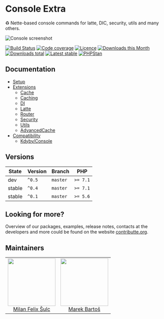 # Console Extra

:recycle: Nette-based console commands for latte, DIC, security, utils and many others.

![Console screenshot](/.docs/assets/console-screenshot.png?raw=true)

[![Build Status](https://img.shields.io/travis/contributte/console-extra.svg?style=flat-square)](https://travis-ci.org/contributte/console-extra)
[![Code coverage](https://img.shields.io/coveralls/contributte/console-extra.svg?style=flat-square)](https://coveralls.io/r/contributte/console-extra)
[![Licence](https://img.shields.io/packagist/l/contributte/console-extra.svg?style=flat-square)](https://packagist.org/packages/contributte/console-extra)
[![Downloads this Month](https://img.shields.io/packagist/dm/contributte/console-extra.svg?style=flat-square)](https://packagist.org/packages/contributte/console-extra)
[![Downloads total](https://img.shields.io/packagist/dt/contributte/console-extra.svg?style=flat-square)](https://packagist.org/packages/contributte/console-extra)
[![Latest stable](https://img.shields.io/packagist/v/contributte/console-extra.svg?style=flat-square)](https://packagist.org/packages/contributte/console-extra)
[![PHPStan](https://img.shields.io/badge/PHPStan-enabled-brightgreen.svg?style=flat-square)](https://github.com/phpstan/phpstan)

## Documentation

- [Setup](.docs/README.md#usage)
- [Extensions](.docs/README.md#extension)
    - [Cache](.docs/README.md#cacheconsole)
    - [Caching](.docs/README.md#cachingconsole)
    - [DI](.docs/README.md#diconsole)
    - [Latte](.docs/README.md#latteconsole)
    - [Router](.docs/README.md#routerconsole)
    - [Security](.docs/README.md#securityconsole)
    - [Utils](.docs/README.md#utilsconsole)
    - [AdvancedCache](.docs/README.md#advancedcacheconsole)
- [Compatibility](.docs/README.md#compatibility)
    - [Kdyby/Console](.docs/README.md#kdybyconsole)

## Versions

| State       | Version  | Branch   | PHP      |
|-------------|----------|----------|----------|
| dev         | `^0.5`   | `master` | `>= 7.1` |
| stable      | `^0.4`   | `master` | `>= 7.1` |
| stable      | `^0.1`   | `master` | `>= 5.6` |

## Looking for more?

Overview of our packages, examples, release notes, contacts at the developers and more could be found on the website [contributte.org](https://contributte.org).

## Maintainers

<table>
  <tbody>
    <tr>
      <td align="center">
        <a href="https://github.com/f3l1x">
            <img width="150" height="150" src="https://avatars2.githubusercontent.com/u/538058?v=3&s=150">
        </a>
        </br>
        <a href="https://github.com/f3l1x">Milan Felix Šulc</a>
      </td>
      <td align="center">
        <a href="https://github.com/mabar">
            <img width="150" height="150" src="https://avatars0.githubusercontent.com/u/20974277?s=150&v=4">
        </a>
        </br>
        <a href="https://github.com/mabar">Marek Bartoš</a>
      </td>
    </tr>
  </tbody>
</table>
